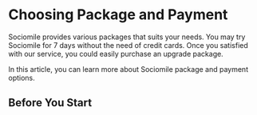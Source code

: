 # Choosing Package and Payment
Sociomile provides various packages that suits your needs. You may try Sociomile for 7 days without the need of credit cards. Once you satisfied with our service, you could easily purchase an upgrade package.

In this article, you can learn more about Sociomile package and payment options.

## Before You Start
